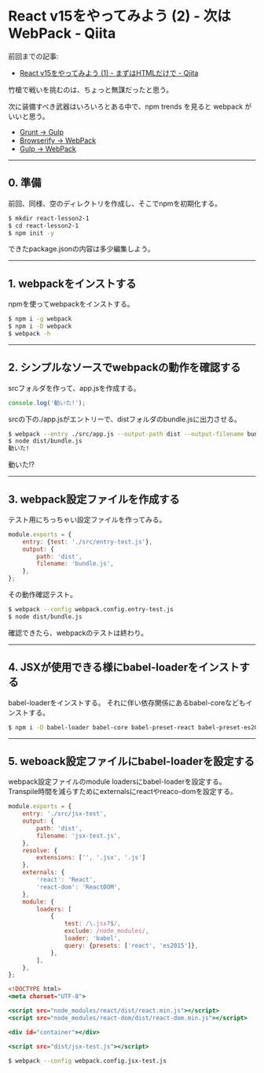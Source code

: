React v15をやってみよう (2) - 次はWebPack - Qiita
====

前回までの記事:

+ [React v15をやってみよう (1) - まずはHTMLだけで - Qiita](http://qiita.com/LightSpeedC/items/484fec44a2ca15e48f49)

竹槍で戦いを挑むのは、ちょっと無謀だったと思う。

次に装備すべき武器はいろいろとある中で、npm trends を見ると webpack がいいと思う。

+ [Grunt → Gulp](http://www.npmtrends.com/gulp-vs-grunt)
+ [Browserify → WebPack](http://www.npmtrends.com/webpack-vs-browserify)
+ [Gulp → WebPack](http://www.npmtrends.com/webpack-vs-gulp)

- - -

## 0. 準備

前回、同様、空のディレクトリを作成し、そこでnpmを初期化する。

```bash
$ mkdir react-lesson2-1
$ cd react-lesson2-1
$ npm init -y
```

できたpackage.jsonの内容は多少編集しよう。

- - -

## 1. webpackをインストする

npmを使ってwebpackをインストする。

```bash
$ npm i -g webpack
$ npm i -D webpack
$ webpack -h
```

- - -

## 2. シンプルなソースでwebpackの動作を確認する

srcフォルダを作って、app.jsを作成する。

```js:./src/app.js
console.log('動いた!');
```

srcの下の./app.jsがエントリーで、distフォルダのbundle.jsに出力させる。

```bash
$ webpack --entry ./src/app.js --output-path dist --output-filename bundle.js
$ node dist/bundle.js
動いた!
```

動いた!?

- - -

## 3. webpack設定ファイルを作成する

テスト用にちっちゃい設定ファイルを作ってみる。

```js:webpack.config.entry-test.js
module.exports = {
	entry: {test: './src/entry-test.js'},
	output: {
		path: 'dist',
		filename: 'bundle.js',
	},
};
```

その動作確認テスト。

```bash
$ webpack --config webpack.config.entry-test.js
$ node dist/bundle.js
```

確認できたら、webpackのテストは終わり。

- - -

## 4. JSXが使用できる様にbabel-loaderをインストする

babel-loaderをインストする。
それに伴い依存関係にあるbabel-coreなどもインストする。

```bash
$ npm i -D babel-loader babel-core babel-preset-react babel-preset-es2015
```

- - -

## 5. weboack設定ファイルにbabel-loaderを設定する

webpack設定ファイルのmodule loadersにbabel-loaderを設定する。  
Transpile時間を減らすためにexternalsにreactやreaco-domを設定する。

```js:webpack.config.jsx-test.js
module.exports = {
	entry: './src/jsx-test',
	output: {
		path: 'dist',
		filename: 'jsx-test.js',
	},
	resolve: {
		extensions: ['', '.jsx', '.js']
	},
	externals: {
		'react': 'React',
		'react-dom': 'ReactDOM',
	},
	module: {
		loaders: [
			{
				test: /\.jsx?$/,
				exclude: /node_modules/,
				loader: 'babel',
				query: {presets: ['react', 'es2015']},
			},
		],
	},
};
```

```html:jsx-test.html
<!DOCTYPE html>
<meta charset="UTF-8">

<script src="node_modules/react/dist/react.min.js"></script>
<script src="node_modules/react-dom/dist/react-dom.min.js"></script>

<div id="container"></div>

<script src="dist/jsx-test.js"></script>
```

```bash
$ webpack --config webpack.config.jsx-test.js
```
